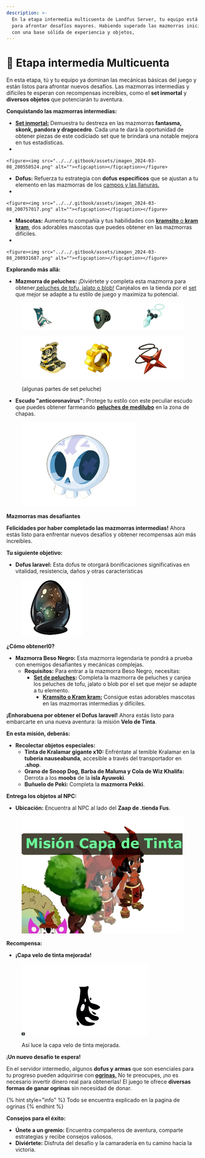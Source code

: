 ```yaml
---
description: >-
  En la etapa intermedia multicuenta de Landfus Server, tu equipo está preparado
  para afrontar desafíos mayores. Habiendo superado las mazmorras iniciales y
  con una base sólida de experiencia y objetos,
---
```


# 👥 Etapa intermedia Multicuenta

En esta etapa, tú y tu equipo ya dominan las mecánicas básicas del juego y están listos para afrontar nuevos desafíos. Las mazmorras intermedias y difíciles te esperan con recompensas increíbles, como el **set inmortal** y **diversos objetos** que potenciarán tu aventura.

**Conquistando las mazmorras intermedias:**

* [**Set inmortal:**](../../de-interes/guia-de-sets-bonus.md#set-inmortal-obtenido-en-las-mazmorras-skonk-dragocerdo-y-fantasma-pandora) Demuestra tu destreza en las mazmorras **fantasma, skonk, pandora y dragocedro**. Cada una te dará la oportunidad de obtener piezas de este codiciado set que te brindará una notable mejora en tus estadísticas.
*

    <figure><img src="../../.gitbook/assets/imagen_2024-03-08_200550524.png" alt=""><figcaption></figcaption></figure>
* **Dofus:** Refuerza tu estrategia con **dofus específicos** que se ajustan a tu elemento en las mazmorras de los [campos y las llanuras.](../../de-interes/guia-de-dofuces.md#dofus-etapa-intermedia)
*

    <figure><img src="../../.gitbook/assets/imagen_2024-03-08_200757017.png" alt=""><figcaption></figcaption></figure>
* **Mascotas:** Aumenta tu compañía y tus habilidades con [**kramsito** o **kram kram**,](../../de-interes/guia-de-mascotas-mascoturas-y-monturas.md#mascotas-y-mascoturas-fase-intermedia) dos adorables mascotas que puedes obtener en las mazmorras difíciles.
*

    <figure><img src="../../.gitbook/assets/imagen_2024-03-08_200931687.png" alt=""><figcaption></figcaption></figure>

**Explorando más allá:**

* **Mazmorra de peluches:** ¡Diviértete y completa esta mazmorra para obtener[ peluches de tofu, jalato o blob!](../../de-interes/guia-de-recursos.md) Canjéalos en la tienda por el [set ](../../de-interes/guia-de-sets-bonus.md#sets-obtenidos-con-peluches-mazmorra-de-los-peluches)que mejor se adapte a tu estilo de juego y maximiza tu potencial.

<figure><img src="../../.gitbook/assets/image (1) (1) (1) (1) (1) (1) (1) (1) (1).png" alt=""><figcaption></figcaption></figure>

<figure><img src="../../.gitbook/assets/imagen_2024-03-08_201545016.png" alt="" width="557"><figcaption><p>(algunas partes de set peluche)</p></figcaption></figure>

* **Escudo "anticoronavirus":** Protege tu estilo con este peculiar escudo que puedes obtener farmeando [**peluches de medilubo**](../../de-interes/guia-de-recursos.md) en la zona de chapas.

<figure><img src="../../.gitbook/assets/imagen_2024-03-08_201723016.png" alt=""><figcaption></figcaption></figure>

**Mazmorras mas desafiantes**&#x20;

**Felicidades por haber completado las mazmorras intermedias!** Ahora estás listo para enfrentar nuevos desafíos y obtener recompensas aún más increíbles.

**Tu siguiente objetivo:**

* **Dofus laravel:** Esta dofus  te otorgará bonificaciones significativas en vitalidad, resistencia, daños y otras características

<figure><img src="../../.gitbook/assets/image (3) (1) (1) (1) (1) (1) (1) (1).png" alt=""><figcaption></figcaption></figure>

**¿Cómo obtenerl0?**

* **Mazmorra Beso Negro:** Esta mazmorra legendaria te pondrá a prueba con enemigos desafiantes y mecánicas complejas.
  * **Requisitos:** Para entrar a la mazmorra Beso Negro, necesitas:
    * [**Set de peluches**](../../de-interes/guia-de-sets-bonus.md#sets-obtenidos-con-peluches-mazmorra-de-los-peluches)**:** Completa la mazmorra de peluches y canjea los peluches de tofu, jalato o blob por el set que mejor se adapte a tu elemento.
      * [**Kramsito o Kram kram:**](../../de-interes/guia-de-mascotas-mascoturas-y-monturas.md#mascotas-y-mascoturas-fase-intermedia) Consigue estas adorables mascotas en las mazmorras intermedias y difíciles.

**¡Enhorabuena por obtener el Dofus laravel!** Ahora estás listo para embarcarte en una nueva aventura: la misión **Velo de Tinta**.

**En esta misión, deberás:**

* **Recolectar objetos especiales:**
  * **Tinta de Kralamar gigante x10:** Enfréntate al temible Kralamar en la **tubería nauseabunda**, accesible a través del transportador en **.shop**.
  * **Grano de Snoop Dog, Barba de Maluma y Cola de Wiz Khalifa:** Derrota a los **moobs** de la **isla Ayuwoki**.
  * **Buñuelo de Peki:** Completa la **mazmorra Pekki**.

**Entrega los objetos al NPC:**

* **Ubicación:** Encuentra al NPC al lado del **Zaap de .tienda Fus**.



<figure><img src="../../.gitbook/assets/image (5) (1) (1) (1) (1) (1).png" alt=""><figcaption></figcaption></figure>

**Recompensa:**

* **¡Capa velo de tinta mejorada!**



<figure><img src="../../.gitbook/assets/image (4) (1) (1) (1) (1) (1) (1).png" alt="" width="333"><figcaption><p>Así luce la capa velo de tinta mejorada.</p></figcaption></figure>



¡**Un nuevo desafío te espera!**

En el servidor intermedio, algunos **dofus y armas** que son esenciales para tu progreso pueden adquirirse con [**ogrinas**.](../../de-interes/guia-de-ogrinas.md) No te preocupes, ¡no es necesario invertir dinero real para obtenerlas! El juego te ofrece **diversas formas de ganar ogrinas** sin necesidad de donar.

{% hint style="info" %}
Todo se encuentra explicado en la pagina de ogrinas
{% endhint %}

**Consejos para el éxito:**

* **Únete a un gremio:** Encuentra compañeros de aventura, comparte estrategias y recibe consejos valiosos.
* **Diviértete:** Disfruta del desafío y la camaradería en tu camino hacia la victoria.
